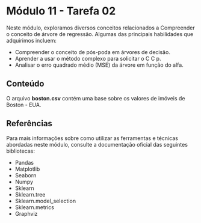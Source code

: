 # Módulo 11 - Tarefa 02
Neste módulo, exploramos diversos conceitos relacionados a Compreender o conceito de árvore de regressão. Algumas das principais habilidades que adquirimos incluem:

- Compreender o conceito de pós-poda em árvores de decisão.
- Aprender a usar o método complexo para solicitar o C C p.
- Analisar o erro quadrado médio (MSE) da árvore em função do alfa.

## Conteúdo
O arquivo **boston.csv** contém uma base sobre os valores de imóveis de Boston - EUA.

## Referências
Para mais informações sobre como utilizar as ferramentas e técnicas abordadas neste módulo, consulte a documentação oficial das seguintes bibliotecas:

- Pandas 
- Matplotlib 
- Seaborn 
- Numpy
- Sklearn 
- Sklearn.tree
- Sklearn.model_selection
- Sklearn.metrics
- Graphviz
